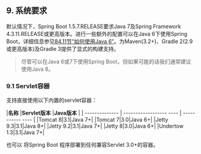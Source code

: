 ## 9. 系统要求

默认情况下，Spring Boot 1.5.7.RELEASE要求Java 7及Spring Framework 4.3.11.RELEASE或更高版本。进行一些额外的配置可以在Java 6下使用Spring Boot，详细信息参见[84.11节“如何使用Java 6”]()。为Maven(3.2+)、Gradle 2(2.9或更高版本)及Gradle 3提供了显式的构建支持。

>尽管可以在Java 6或7下使用Spring Boot，但如果可能的话我们通常建议使用Java 8。

### 9.1 Servlet容器

支持直接使用以下内置的servlet容器：

|**名称**        |**Servlet版本**          |**Java版本**         |
| -------------- | ------------------ ---- | -----------    ---- |
|Tomcat 8|3.1|Java 7+|
|Tomcat 7|3.0|Java 6+|
|Jetty 9.3|3.1|Java 8+|
|Jetty 9.2|3.1|Java 7+|
|Jetty 8|3.0|Java 6+|
|Undertow 1.3|3.1|Java 7+|

也可以
将Spring Boot
程序部署到任何兼容Servlet 3.0+的容器。
